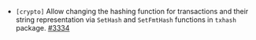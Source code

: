 - `[crypto]` Allow changing the hashing function for transactions and their
  string representation via `SetHash` and `SetFmtHash` functions in `txhash`
  package. [\#3334](https://github.com/cometbft/cometbft/pull/3334)
